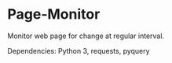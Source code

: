 # Page-Monitor
Monitor web page for change at regular interval.

Dependencies: Python 3, requests, pyquery
